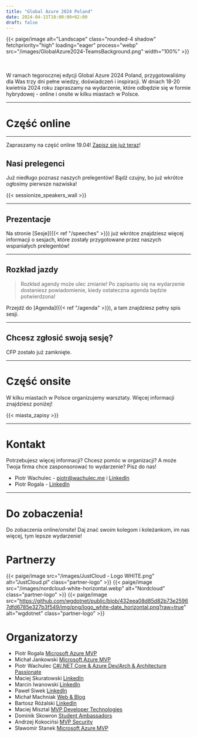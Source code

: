 ```yaml
---
title: "Global Azure 2024 Poland"
date: 2024-04-15T10:00:00+02:00
draft: false
---
```


{{< paige/image alt="Landscape" class="rounded-4 shadow" fetchpriority="high" loading="eager" process="webp" src="/images/GlobalAzure2024-TeamsBackground.png" width="100%" >}}

<br></br>
W ramach tegorocznej edycji Global Azure 2024 Poland, przygotowaliśmy dla Was trzy dni pełne wiedzy, doświadczeń i inspiracji. W dniach 18-20 kwietnia 2024 roku zapraszamy na wydarzenie, które odbędzie się w formie hybrydowej - online i onsite w kilku miastach w Polsce.

---

# Część online

---

Zapraszamy na część online 19.04! [Zapisz się już teraz](https://www.eventbrite.com/e/global-azure-2024-poland-on-line-tickets-843540521407)!

## Nasi prelegenci

<!-- Poznaj naszych prelegentów! -->
Już niedługo poznasz naszych prelegentów! Bądź czujny, bo już wkrótce ogłosimy pierwsze nazwiska!

{{< sessionize_speakers_wall >}}

<!-- Więcej informacji znajdziesz w zakładce [Prelegenci]({{< ref "/speakers" >}}). -->

---

## Prezentacje

Na stronie [Sesje]({{< ref "/speeches" >}}) już wkrótce znajdziesz więcej informacji o sesjach, które zostały przygotowane przez naszych wspaniałych prelegentów!

---

## Rozkład jazdy

> Rozkład agendy może ulec zmianie! Po zapisaniu się na wydarzenie dostaniesz powiadomienie, kiedy ostateczna agenda będzie potwierdzona!

Przejdź do [Agenda]({{< ref "/agenda" >}}), a tam znajdziesz pełny spis sesji.

---

## Chcesz zgłosić swoją sesję?

CFP zostało już zamknięte.

---

# Część onsite

W kilku miastach w Polsce organizujemy warsztaty. Więcej informacji znajdziesz poniżej!

{{< miasta_zapisy >}}

---

# Kontakt

Potrzebujesz więcej informacji? Chcesz pomóc w organizacji? A może Twoja firma chce zasponsorować to wydarzenie? Pisz do nas!

- Piotr Wachulec - [piotr@wachulec.me](mailto:piotr@wachulec.me) i [LinkedIn](https://www.linkedin.com/in/piotrwachulec/)
- Piotr Rogala - [LinkedIn](https://www.linkedin.com/in/rogalapiotr/)

---

# Do zobaczenia!

Do zobaczenia online/onsite! Daj znać swoim kolegom i koleżankom, im nas więcej, tym lepsze wydarzenie!

# Partnerzy

{{< paige/image src="/images/JustCloud - Logo WHITE.png" alt="JustCloud.pl" class="partner-logo" >}}
{{< paige/image src="/images/nordcloud-white-horizontal.webp" alt="Nordcloud" class="partner-logo" >}}
{{< paige/image src="https://github.com/wgdotnet/public/blob/432eea08d85d82b73e25967dfd6785e327b3f549/img/png/logo_white-date_horizontal.png?raw=true" alt="wgdotnet" class="partner-logo" >}}

# Organizatorzy

* Piotr Rogala [Microsoft Azure MVP](https://mvp.microsoft.com/en-US/mvp/profile/55988764-f35a-e711-8114-3863bb2ed1f8)
* Michał Jankowski [Microsoft Azure MVP](https://mvp.microsoft.com/en-US/mvp/profile/6248e2ee-63ab-e811-814b-3863bb353d80)
* Piotr Wachulec [C#/.NET Core & Azure Dev/Arch & Architecture Passionate](https://github.com/PiotrWachulec)
* Maciej Skuratowski [LinkedIn](https://www.linkedin.com/in/maciejskuratowski/)
* Marcin Iwanowski [LinkedIn](https://www.linkedin.com/in/marcin-iwanowski-68877512/)
* Paweł Siwek [LinkedIn](https://www.linkedin.com/in/pawelsiwek/)
* Michał Machniak [Web & Blog](https://mmachniak.net/about)
* Bartosz Różalski [LinkedIn](https://www.linkedin.com/in/bartosz-r%C3%B3%C5%BCa%C5%84ski/)
* Maciej Misztal [MVP Developer Technologies](https://mvp.microsoft.com/en-US/MVP/profile/ea7177b5-5c01-eb11-a815-000d3a8dfe0d)
* Dominik Skowron [Student Ambassadors](https://mvp.microsoft.com/en-US/studentambassadors/profile/70af883b-19d8-4593-8a06-69a349e4e613)
* Andrzej Kokocińsi [MVP Security](https://mvp.microsoft.com/en-US/MVP/profile/142e6181-95fb-ed11-8f6d-000d3a560942)
* Sławomir Stanek [Microsoft Azure MVP](https://mvp.microsoft.com/en-US/MVP/profile/929f86a7-3059-4408-8443-6a700ad7b27a)
